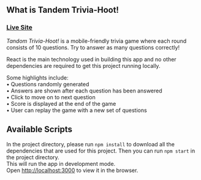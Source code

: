 ## What is Tandem Trivia-Hoot! 
### [Live Site](https://kxwzhang.github.io/tandem-trivia/)
*Tandom Trivia-Hoot!* is a mobile-friendly trivia game where each round consists of 10 questions.
Try to answer as many questions correctly!

React is the main technology used in building this app and no other dependencies
are required to get this project running locally.

Some highlights include:\
• Questions randomly generated\
• Answers are shown after each question has been answered\
• Click to move on to next question\
• Score is displayed at the end of the game\
• User can replay the game with a new set of questions

## Available Scripts
In the project directory, please run `npm install` to download all the
dependencies that are used for this project. Then you can run `npm start` in the project directory.\
This will run the app in development mode.\
Open [http://localhost:3000](http://localhost:3000) to view it in the browser.